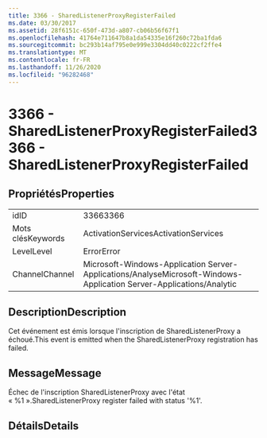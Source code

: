 ```yaml
---
title: 3366 - SharedListenerProxyRegisterFailed
ms.date: 03/30/2017
ms.assetid: 28f6151c-650f-473d-a807-cb06b56f67f1
ms.openlocfilehash: 41764e711647b8a1da54335e16f260c72ba1fda6
ms.sourcegitcommit: bc293b14af795e0e999e3304dd40c0222cf2ffe4
ms.translationtype: MT
ms.contentlocale: fr-FR
ms.lasthandoff: 11/26/2020
ms.locfileid: "96282468"
---
```

# <a name="3366---sharedlistenerproxyregisterfailed"></a><span data-ttu-id="debea-102">3366 - SharedListenerProxyRegisterFailed</span><span class="sxs-lookup"><span data-stu-id="debea-102">3366 - SharedListenerProxyRegisterFailed</span></span>

## <a name="properties"></a><span data-ttu-id="debea-103">Propriétés</span><span class="sxs-lookup"><span data-stu-id="debea-103">Properties</span></span>  
  
|||  
|-|-|  
|<span data-ttu-id="debea-104">id</span><span class="sxs-lookup"><span data-stu-id="debea-104">ID</span></span>|<span data-ttu-id="debea-105">3366</span><span class="sxs-lookup"><span data-stu-id="debea-105">3366</span></span>|  
|<span data-ttu-id="debea-106">Mots clés</span><span class="sxs-lookup"><span data-stu-id="debea-106">Keywords</span></span>|<span data-ttu-id="debea-107">ActivationServices</span><span class="sxs-lookup"><span data-stu-id="debea-107">ActivationServices</span></span>|  
|<span data-ttu-id="debea-108">Level</span><span class="sxs-lookup"><span data-stu-id="debea-108">Level</span></span>|<span data-ttu-id="debea-109">Error</span><span class="sxs-lookup"><span data-stu-id="debea-109">Error</span></span>|  
|<span data-ttu-id="debea-110">Channel</span><span class="sxs-lookup"><span data-stu-id="debea-110">Channel</span></span>|<span data-ttu-id="debea-111">Microsoft-Windows-Application Server-Applications/Analyse</span><span class="sxs-lookup"><span data-stu-id="debea-111">Microsoft-Windows-Application Server-Applications/Analytic</span></span>|  
  
## <a name="description"></a><span data-ttu-id="debea-112">Description</span><span class="sxs-lookup"><span data-stu-id="debea-112">Description</span></span>  

 <span data-ttu-id="debea-113">Cet événement est émis lorsque l'inscription de SharedListenerProxy a échoué.</span><span class="sxs-lookup"><span data-stu-id="debea-113">This event is emitted when the SharedListenerProxy registration has failed.</span></span>  
  
## <a name="message"></a><span data-ttu-id="debea-114">Message</span><span class="sxs-lookup"><span data-stu-id="debea-114">Message</span></span>  

 <span data-ttu-id="debea-115">Échec de l'inscription SharedListenerProxy avec l'état « %1 ».</span><span class="sxs-lookup"><span data-stu-id="debea-115">SharedListenerProxy register failed with status '%1'.</span></span>  
  
## <a name="details"></a><span data-ttu-id="debea-116">Détails</span><span class="sxs-lookup"><span data-stu-id="debea-116">Details</span></span>

